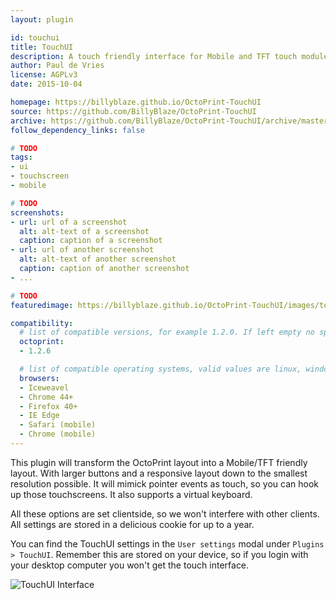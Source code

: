 ```yaml
---
layout: plugin

id: touchui
title: TouchUI
description: A touch friendly interface for Mobile and TFT touch modules
author: Paul de Vries
license: AGPLv3
date: 2015-10-04

homepage: https://billyblaze.github.io/OctoPrint-TouchUI
source: https://github.com/BillyBlaze/OctoPrint-TouchUI
archive: https://github.com/BillyBlaze/OctoPrint-TouchUI/archive/master.zip
follow_dependency_links: false

# TODO
tags:
- ui
- touchscreen
- mobile

# TODO
screenshots:
- url: url of a screenshot
  alt: alt-text of a screenshot
  caption: caption of a screenshot
- url: url of another screenshot
  alt: alt-text of another screenshot
  caption: caption of another screenshot
- ...

# TODO
featuredimage: https://billyblaze.github.io/OctoPrint-TouchUI/images/touchuisample.png

compatibility:
  # list of compatible versions, for example 1.2.0. If left empty no specific version requirement will be assumed
  octoprint:
  - 1.2.6

  # list of compatible operating systems, valid values are linux, windows, macos, leaving empty defaults to all
  browsers:
  - Iceweavel
  - Chrome 44+
  - Firefox 40+
  - IE Edge
  - Safari (mobile)
  - Chrome (mobile)
---
```

This plugin will transform the OctoPrint layout into a Mobile/TFT friendly layout. With larger buttons and a responsive layout down to the smallest resolution possible. It will mimick pointer events as touch, so you can hook up those touchscreens. It also supports a virtual keyboard.

All these options are set clientside, so we won't interfere with other clients. All settings are stored in a delicious cookie for up to a year.

You can find the TouchUI settings in the `User settings` modal under `Plugins > TouchUI`. Remember this are stored on your device, so if you login with your desktop computer you won't get the touch interface.

![TouchUI Interface](https://billyblaze.github.io/OctoPrint-TouchUI/images/touchui.gif)
